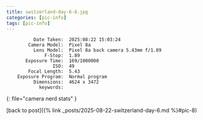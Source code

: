 ```yaml
---
title: switzerland-day-6-8.jpg
categories: [pic-info]
tags: [pic-info]
---
```


```text
          Date Taken:  2025:08:22 15:03:24
        Camera Model:  Pixel 8a
          Lens Model:  Pixel 8a back camera 5.43mm f/1.89
              F-Stop:  1.89
       Exposure Time:  169/1000000
                 ISO:  49
        Focal Length:  5.43
    Exposure Program:  Normal program
          Dimensions:  4624 x 3472
            keywords:  
```
{: file="camera nerd stats" }

[back to post]({% link _posts/2025-08-22-switzerland-day-6.md %}#pic-8)